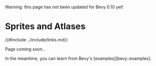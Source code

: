 Warning: this page has not been updated for Bevy 0.10 yet!

# Sprites and Atlases

{{#include ../include/links.md}}

Page coming soon…

In the meantime, you can learn from Bevy's [examples][bevy::examples].
